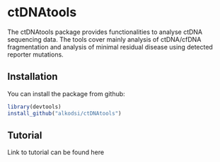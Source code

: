 
# ctDNAtools

<!-- badges: start -->
<!-- badges: end -->

The ctDNAtools package provides functionalities to analyse ctDNA sequencing data. The tools cover mainly analysis of ctDNA/cfDNA fragmentation and analysis of minimal residual disease using detected reporter mutations.

## Installation

You can install the package from github:

``` r
library(devtools)
install_github("alkodsi/ctDNAtools")
```

## Tutorial

Link to tutorial can be found here


